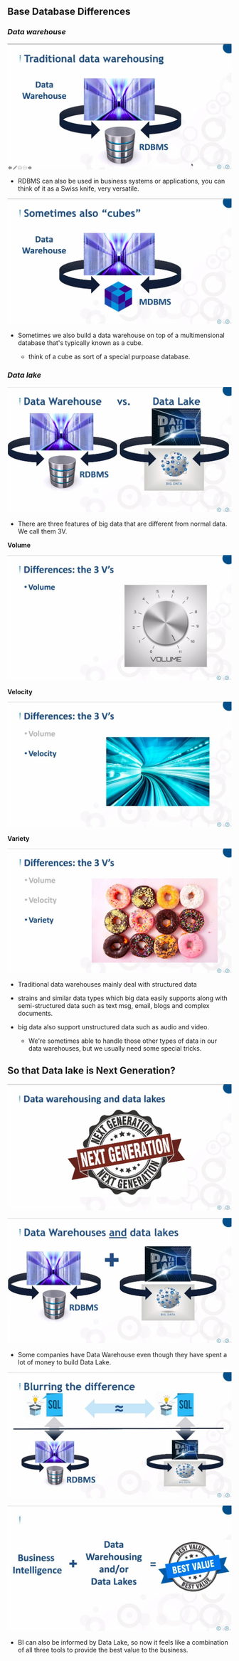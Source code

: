 ## **Base Database Differences**

### _Data warehouse_

![Alt data warehouseing top on RDBMS](pic/01.jpg)

- RDBMS can also be used in business systems or applications, you can think of it as a Swiss knife, very versatile.

![Alt data warehouseing top on MDBMS](pic/02.jpg)

- Sometimes we also build a data warehouse on top of a multimensional database that's typically known as a cube.

  - think of a cube as sort of a special purpoase database.

### _Data lake_

![Alt data warehouse vs data lake top on big data](pic/03.jpg)

- There are three features of big data that are different from normal data. We call them 3V.

**Volume**

![Alt Difference: 3V's - Volume](pic/04.jpg)

**Velocity**

![Alt Difference: 3V's - Velocity](pic/05.jpg)

**Variety**

![Alt Difference: 3V's - Variety](pic/06.jpg)

- Traditional data warehouses mainly deal with structured data

- strains and similar data types which big data easily supports along with semi-structured data such as text msg, email, blogs and complex documents.

- big data also support unstructured data such as audio and video.

  - We're sometimes able to handle those other types of data in our data warehouses, but we usually need some special tricks.

## **So that Data lake is Next Generation?**

![Alt data lake is next generation?](pic/07.jpg)

![Alt data warehouse and data lakes](pic/08.jpg)

- Some companies have Data Warehouse even though they have spent a lot of money to build Data Lake.

![Alt blurring the difference](pic/09.jpg)

![Alt BI + DW and/or DL = BEST VALUE](pic/10.jpg)

- BI can also be informed by Data Lake, so now it feels like a combination of all three tools to provide the best value to the business.

